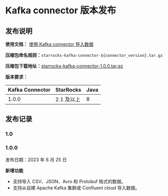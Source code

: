 # Kafka connector 版本发布

## 发布说明

**使用文档：** [使用 Kafka connector 导入数据](../loading/Kafka-connector-starrocks.md)

**压缩包命名规则：**`starrocks-kafka-connector-${connector_version}.tar.gz`

**压缩包下载地址：**[starrocks-kafka-connector-1.0.0.tar.gz](https://releases.starrocks.io/starrocks/starrocks-kafka-connector-1.0.0.tar.gz)

**版本要求：**

| Kafka Connector  | StarRocks | Java |
| ---------------  | --------- | ---- |
| 1.0.0              | 2.1 及以上  | 8    |

## 发布记录

### 1.0

### 1.0.0

发布日期：2023 年 6 月 25 日

**新增功能**

- 支持导入 CSV、JSON、Avro 和 Protobuf 格式的数据。
- 支持从自建 Apache Kafka 集群或 Confluent cloud 导入数据。
